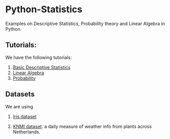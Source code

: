 # Python-Statistics
Examples on Descriptive Statistics, Probability theory and Linear Algebra in Python.


## Tutorials:  

We have the following tutorials:  

1. [Basic Descriptive Statistics](/descriptive_statistics.ipynb)
2. [Linear Algebra](/linear_algebra.ipynb)
3. [Probability](/Probability.ipynb)

## Datasets
 
We are using

1. [Iris dataset](https://archive.ics.uci.edu/ml/datasets/iris)

2. [KNMI dataset](https://www.knmi.nl/climatology/daily_data/download.html). a daily measure of weather info from plants across Netherlands.
